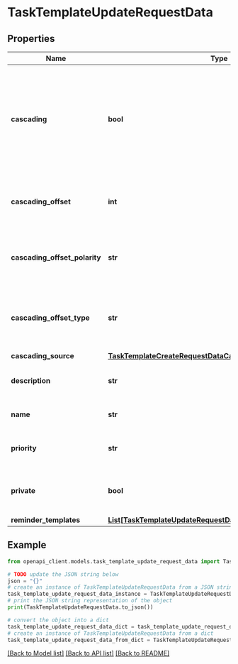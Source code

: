 # TaskTemplateUpdateRequestData


## Properties

Name | Type | Description | Notes
------------ | ------------- | ------------- | -------------
**cascading** | **bool** | Determines if the TaskTemplate has a due date that is derived from another TaskTemplate. (Note that if false, no other cascading information will be checked) | [optional] 
**cascading_offset** | **int** | The amount of time that will differentiate the cascaded TaskTemplate from its parent. | [optional] 
**cascading_offset_polarity** | **str** | Determines whether or not the cascading_offset occurs before or after its parent. | [optional] 
**cascading_offset_type** | **str** | Determines the quantity of the cascading offset (e.g. CalendarDays, CalendarWeeks etc.) | [optional] 
**cascading_source** | [**TaskTemplateCreateRequestDataCascadingSource**](TaskTemplateCreateRequestDataCascadingSource.md) |  | [optional] 
**description** | **str** | Longer description for the TaskTemplate. | [optional] 
**name** | **str** | Short name for the TaskTemplate. | [optional] 
**priority** | **str** | Priority of the task. | [optional] [default to 'Normal']
**private** | **bool** | Whether or not this TaskTemplate should be private. | [optional] 
**reminder_templates** | [**List[TaskTemplateUpdateRequestDataReminderTemplatesInner]**](TaskTemplateUpdateRequestDataReminderTemplatesInner.md) |  | [optional] 

## Example

```python
from openapi_client.models.task_template_update_request_data import TaskTemplateUpdateRequestData

# TODO update the JSON string below
json = "{}"
# create an instance of TaskTemplateUpdateRequestData from a JSON string
task_template_update_request_data_instance = TaskTemplateUpdateRequestData.from_json(json)
# print the JSON string representation of the object
print(TaskTemplateUpdateRequestData.to_json())

# convert the object into a dict
task_template_update_request_data_dict = task_template_update_request_data_instance.to_dict()
# create an instance of TaskTemplateUpdateRequestData from a dict
task_template_update_request_data_from_dict = TaskTemplateUpdateRequestData.from_dict(task_template_update_request_data_dict)
```
[[Back to Model list]](../README.md#documentation-for-models) [[Back to API list]](../README.md#documentation-for-api-endpoints) [[Back to README]](../README.md)


